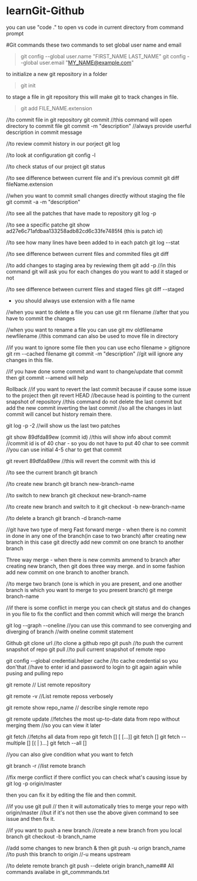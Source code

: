 # learnGit-Github
you can use "code ." to open vs code in current directory from command prompt

#Git commands
these two commands to set global user name and email
> git config --global user.name "FIRST_NAME LAST_NAME"
> git config --global user.email "MY_NAME@example.com"

to initialize a new git repository in a folder
> git init

to stage a file in git repository
this will make git to track changes in file.
> git add FILE_NAME.extension

//to commit file in git repository
git commit  //this command will open directory to commit file
git commit -m "description" 
//always provide userful description in commit message

//to review commit history in our porject
git log

//to look at configuration 
git config -l

//to check status of our project
git status

//to see difference between current file and it's previous commit
git diff fileName.extension

//when you want to commit small changes directly without staging the file
git commit -a -m "description"

//to see all the patches that have made to repository
git log -p

//to see a specific patche
git show ad27e6c71afdbaa133258adb82cd6c33fe7485f4 (this is patch id)

//to see how many lines have been added to in each patch
git log --stat

//to see difference between current files and commited files
git diff

//to add changes to staging area by reviewing them
git add -p
//in this command git will ask you for each changes do you want to add it staged or not

//to see difference between current files and staged files
git diff --staged

* you should always use extension with a file name

//when you want to delete a file you can use
git rm filename //after that you have to commit the changes

//when you want to rename a file you can use
git mv oldfilename newfilename
//this command can also be used to move file in directory

//if you want to ignore some file then you can use
echo filename > gitignore
git rm --cached filename
git commit -m "description"
//git will ignore any changes in this file.

//if you have done some commit and want to change/update that commit then
git commit --amend will help

Rollback
//if you want to revert the last commit because if cause some issue to the project then
git revert HEAD  //because head is pointing to the current snapshot of repository
//this command do not delete the last commit but add the new commit inverting the last commit
//so all the changes in last commit will cancel but history remain there.

git log -p -2 //will show us the last two patches

git show 89dfda89ew (commit id)
//this will show info about commit
//commit id is of 40 char - so you do not have to put 40 char to see commit
//you can use initial 4-5 char to get that commit

git revert 89dfda89ew
//this will revert the commit with this id



//to see the current branch
git branch

//to create new branch
git branch new-branch-name

//to switch to new branch
git checkout new-branch-name

//to create new branch and switch to it
git checkout -b new-branch-name


//to delete a branch
git branch -d branch-name

//git have two type of merg
Fast forward merge -  when there is no commit in done in any one of the branch(in case to two branch) after creating new branch
    in this case git directly add new commit on one branch to another branch

Three way merge - when there is new commits ammend to branch after creating new branch, then git does three way merge.
and in some fashion add new commit on one branch to another branch.

//to merge two branch (one is which in you are present, and one another branch is which you want to merge to you present branch)
git merge branch-name

//if there is some conflict in merge you can check git status
and do changes in you file to fix the conflict and then commit
which will merge the branch

git log --graph --oneline
//you can use this command to see converging and diverging of branch
//with oneline commit statement

Github
git clone url //to clone a github repo
git push //to push the current snapshot of repo
git pull //to pull current snapshot of remote repo

git config --global credential.helper cache //to cache credential so you don'that
//have to enter id and password to login to git again again while pusing and pulling repo


git remote // List remote repository

git remote -v  //List remote reposs  verbosely

git remote show repo_name // describe single remote repo

git remote update //fetches the most up-to-date data from repo without merging them
//so you can view it later

git fetch //fetchs all data from repo
git fetch [<options>] [<repository> [<refspec>…​]]
git fetch [<options>] <group>
git fetch --multiple [<options>] [(<repository> | <group>)…​]
git fetch --all [<options>]

//you can also give condition what you want to fetch

git branch -r //list remote branch


//fix merge conflict
if there conflict you can check what's causing issue by 
git log -p origin/master

then you can fix it by editing the file and then commit.

//if you use
git pull // then it will automatically tries to merge your repo with origin/master
//but if it's not then use the above given command to see issue and then fix it.

//if you want to push a new branch
//create a new branch from you local branch
git checkout -b branch_name

//add some changes to new branch & then
git push -u orign branch_name //to push this branch to origin 
//-u means upstream

//to delete remote branch
git push --delete origin branch_name## All commands availabe in git_commmands.txt

